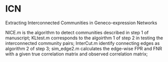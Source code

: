 # ICN
Extracting Interconnected Communities in Geneco-expression Networks

NICE.m is the algorithm to detect communities described in step 1 of manuscript;
KLtest.m corresponds to the algoirthm 1 of step 2 in testing the interconnected community pairs;
InterCut.m identify connecting edges as algorithm 2 of step 3;
sim_edge2.m calculates the edge-wise FPR and FNR with a given true correlation matrix and observed correlation matrix;
